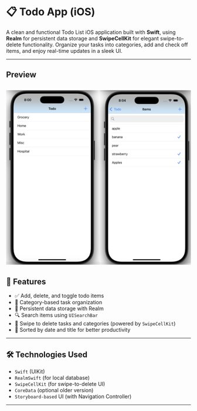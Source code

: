 # 📋 Todo App (iOS)

A clean and functional Todo List iOS application built with **Swift**, using **Realm** for persistent data storage and **SwipeCellKit** for elegant swipe-to-delete functionality. Organize your tasks into categories, add and check off items, and enjoy real-time updates in a sleek UI.

---
## Preview 

![App Screenshot](demo.png) 
---

## 📱 Features

- ✅ Add, delete, and toggle todo items
- 📁 Category-based task organization
- 💾 Persistent data storage with Realm
- 🔍 Search items using `UISearchBar`
- 🔄 Swipe to delete tasks and categories (powered by `SwipeCellKit`)
- 📅 Sorted by date and title for better productivity

---

## 🛠️ Technologies Used

- `Swift` (UIKit)
- `RealmSwift` (for local database)
- `SwipeCellKit` (for swipe-to-delete UI)
- `CoreData` (optional older version)
- `Storyboard-based` UI (with Navigation Controller)

---


